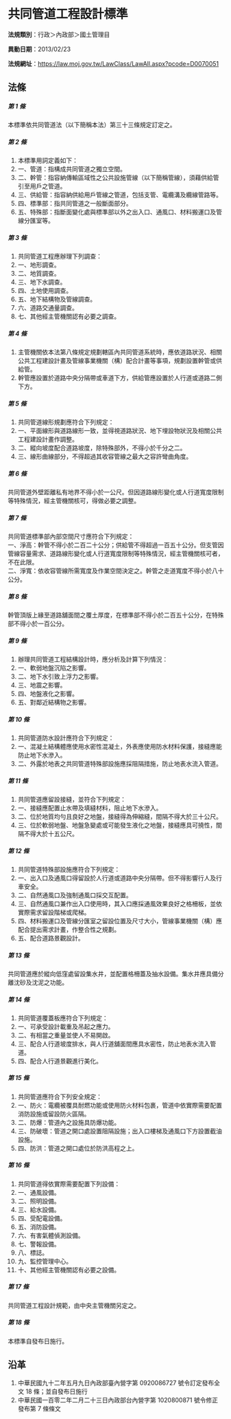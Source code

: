 # 共同管道工程設計標準




**法規類別**：行政＞內政部＞國土管理目

**異動日期**：2013/02/23  

**法規網址**：https://law.moj.gov.tw/LawClass/LawAll.aspx?pcode=D0070051



## 法條
##### 第 1 條
本標準依共同管道法（以下簡稱本法）第三十三條規定訂定之。

##### 第 2 條
1. 本標準用詞定義如下：                                            
1. 一、管道：指構成共同管道之獨立空間。                            
1. 二、幹管：指容納傳輸區域性之公共設施管線（以下簡稱管線），須藉供給管引至用戶之管道。                                        
1. 三、供給管：指容納供給用戶管線之管道，包括支管、電纜溝及纜線管路等。                                                        
1. 四、標準部：指共同管道之一般斷面部分。                          
1. 五、特殊部：指斷面變化處與標準部以外之出入口、通風口、材料搬運口及管線分匯室等。

##### 第 3 條
1. 共同管道工程應辦理下列調查：                                    
1. 一、地形調查。                                                  
1. 二、地質調查。                                                  
1. 三、地下水調查。                                                
1. 四、土地使用調查。                                              
1. 五、地下結構物及管線調查。                                      
1. 六、道路交通量調查。                                            
1. 七、其他經主管機關認有必要之調查。

##### 第 4 條
1. 主管機關依本法第八條規定規劃轄區內共同管道系統時，應依道路狀況、相關公共工程建設計畫及管線事業機關（構）配合計畫等事項，規劃設置幹管或供給管。                                                  
1. 幹管應設置於道路中央分隔帶或車道下方，供給管應設置於人行道或道路二側下方。

##### 第 5 條
1. 共同管道線形規劃應符合下列規定：                                
1. 一、平面線形與道路線形一致，並得視道路狀況、地下埋設物狀況及相關公共工程建設計畫作調整。                                    
1. 二、縱向坡度配合道路坡度，除特殊部外，不得小於千分之二。        
1. 三、線形曲線部分，不得超過其收容管線之最大之容許彎曲角度。

##### 第 6 條
共同管道外壁距離私有地界不得小於一公尺。但因道路線形變化或人行道寬度限制等特殊情況，經主管機關核可，得做必要之調整。

##### 第 7 條
共同管道標準部內部空間尺寸應符合下列規定：  
一、淨高：幹管不得小於二百二十公分；供給管不得超過一百五十公分。但支管因管線容量需求、道路線形變化或人行道寬度限制等特殊情況，經主管機關核可者，不在此限。  
二、淨寬：依收容管線所需寬度及作業空間決定之。幹管之走道寬度不得小於八十公分。

##### 第 8 條
幹管頂版上緣至道路舖面間之覆土厚度，在標準部不得小於二百五十公分，在特殊部不得小於一百公分。

##### 第 9 條
1. 辦理共同管道工程結構設計時，應分析及計算下列情況：             
1. 一、軟弱地盤沉陷之影響。                                       
1. 二、地下水引致上浮力之影響。                                   
1. 三、地震之影響。                                               
1. 四、地盤液化之影響。                                           
1. 五、對鄰近結構物之影響。

##### 第 10 條
1. 共同管道防水設計應符合下列規定：                                
1. 一、混凝土結構體應使用水密性混凝土，外表應使用防水材料保護，接縫應能防止地下水滲入。                                        
1. 二、外露於地表之共同管道特殊部設施應採阻隔措施，防止地表水流入管道。

##### 第 11 條
1. 共同管道應留設接縫，並符合下列規定：                            
1. 一、接縫應配置止水帶及填縫材料，阻止地下水滲入。                
1. 二、位於地質均勻且良好之地盤，接縫得為伸縮縫，間隔不得大於三十公尺。                                                        
1. 三、位於軟弱地盤、地盤急變處或可能發生液化之地盤，接縫應具可撓性，間隔不得大於十五公尺。

##### 第 12 條
1. 共同管道特殊部設施應符合下列規定：                              
1. 一、出入口及通風口得留設於人行道或道路中央分隔帶。但不得影響行人及行車安全。                                                
1. 二、自然通風口及強制通風口採交互配置。                          
1. 三、自然通風口兼作出入口使用時，其入口應採通風效果良好之格柵板，並依實際需求留設階梯或爬梯。                                
1. 四、材料搬運口及管線分匯室之留設位置及尺寸大小，管線事業機關（構）應配合提出需求計畫，作整合性之規劃。                      
1. 五、配合道路景觀設計。

##### 第 13 條
共同管道應於縱向低窪處留設集水井，並配置格柵蓋及抽水設備。集水井應具備分離沈砂及沈泥之功能。

##### 第 14 條
1. 共同管道覆蓋板應符合下列規定：                                  
1. 一、可承受設計載重及吊起之應力。                                
1. 二、有相當之重量並使人不易開啟。                                
1. 三、配合人行道坡度排水，與人行道舖面間應具水密性，防止地表水流入管道。                                                      
1. 四、配合人行道景觀進行美化。

##### 第 15 條
1. 共同管道應符合下列安全規定：                                    
1. 一、防火：電纜被覆具耐燃功能或使用防火材料包裹，管道中依實際需要配置消防設施或留設防火區隔。                                
1. 二、防爆：管道內之設施具防爆功能。                              
1. 三、防破壞：管道之開口處設置阻隔設施；出入口樓梯及通風口下方設置截油設施。                                                  
1. 四、防洪：管道之開口處位於防洪高程之上。

##### 第 16 條
1. 共同管道得依實際需要配置下列設備：                             
1. 一、通風設備。                                                 
1. 二、照明設備。                                                 
1. 三、給水設備。                                                 
1. 四、受配電設備。                                               
1. 五、消防設備。                                                 
1. 六、有害氣體偵測設備。                                         
1. 七、警報設備。                                                 
1. 八、標誌。                                                     
1. 九、監控管理中心。                                             
1. 十、其他經主管機關認有必要之設備。

##### 第 17 條
共同管道工程設計規範，由中央主管機關另定之。

##### 第 18 條
本標準自發布日施行。

## 沿革
1. 中華民國九十二年五月九日內政部臺內營字第 0920086727 號令訂定發布全文 18 條；並自發布日施行
1. 中華民國一百零二年二月二十三日內政部台內營字第 1020800871 號令修正發布第 7  條條文
